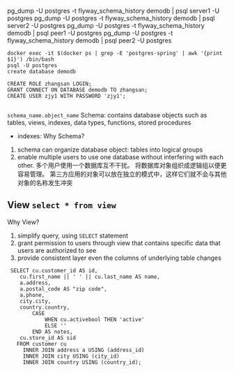 pg_dump -U postgres -t flyway_schema_history demodb | psql server1  -U postgres
pg_dump -U postgres -t flyway_schema_history demodb | psql server2  -U postgres
pg_dump -U postgres -t flyway_schema_history demodb | psql peer1  -U postgres
pg_dump -U postgres -t flyway_schema_history demodb | psql peer2  -U postgres

```
docker exec -it $(docker ps | grep -E 'postgres-spring' | awk '{print $1}') /bin/bash
psql -U postgres
create database demodb

CREATE ROLE zhangsan LOGIN;
GRANT CONNECT ON DATABASE demodb TO zhangsan;
CREATE USER zjy1 WITH PASSWORD 'zjy1';


```
`schema_name.object_name`
Schema: contains database objects such as tables, views, indexes, data types, functions, stored procedures
- indexes:
Why Schema?
1. schema can organize database object: tables into logical groups
2. enable multiple users to use one database without interfering with each other.
   多个用户使用一个数据库互不干扰。
   将数据库对象组织成逻辑组以便更容易管理。
   第三方应用的对象可以放在独立的模式中，这样它们就不会与其他对象的名称发生冲突

## View ` select * from view `
Why View?
1. simplify query, using `SELECT` statement
2. grant permission to users through view that contains specific data that users are authorized to see
3. provide consistent layer even the columns of underlying table changes


```
 SELECT cu.customer_id AS id,
    cu.first_name || ' ' || cu.last_name AS name,
    a.address,
    a.postal_code AS "zip code",
    a.phone,
    city.city,
    country.country,
        CASE
            WHEN cu.activebool THEN 'active'
            ELSE ''
        END AS notes,
    cu.store_id AS sid
   FROM customer cu
     INNER JOIN address a USING (address_id)
     INNER JOIN city USING (city_id)
     INNER JOIN country USING (country_id);
```
